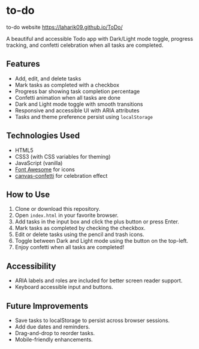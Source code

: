 # to-do
to-do website
https://laharik09.github.io/ToDo/

A beautiful and accessible Todo app with Dark/Light mode toggle, progress tracking, and confetti celebration when all tasks are completed.

## Features

- Add, edit, and delete tasks
- Mark tasks as completed with a checkbox
- Progress bar showing task completion percentage
- Confetti animation when all tasks are done
- Dark and Light mode toggle with smooth transitions
- Responsive and accessible UI with ARIA attributes
- Tasks and theme preference persist using `localStorage`

## Technologies Used

- HTML5
- CSS3 (with CSS variables for theming)
- JavaScript (vanilla)
- [Font Awesome](https://fontawesome.com/) for icons
- [canvas-confetti](https://github.com/catdad/canvas-confetti) for celebration effect

## How to Use

1. Clone or download this repository.
2. Open `index.html` in your favorite browser.
3. Add tasks in the input box and click the plus button or press Enter.
4. Mark tasks as completed by checking the checkbox.
5. Edit or delete tasks using the pencil and trash icons.
6. Toggle between Dark and Light mode using the button on the top-left.
7. Enjoy confetti when all tasks are completed!

## Accessibility

- ARIA labels and roles are included for better screen reader support.
- Keyboard accessible input and buttons.

## Future Improvements

- Save tasks to localStorage to persist across browser sessions.
- Add due dates and reminders.
- Drag-and-drop to reorder tasks.
- Mobile-friendly enhancements.

